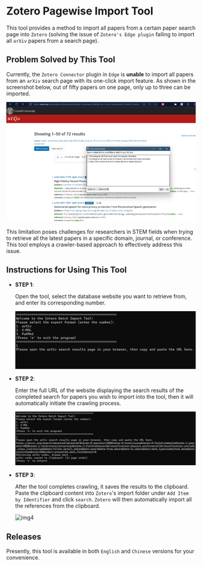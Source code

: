 # Zotero Pagewise Import Tool 
This tool provides a method to import all papers from a certain paper search page into `Zotero` (solving the issue of `Zotero's Edge plugin` failing to import all `arXiv` papers from a search page).

## Problem Solved by This Tool

Currently, the `Zotero Connector` plugin in `Edge` is **unable** to import all papers from an `arXiv` search page with its one-click import feature. As shown in the screenshot below, out of fifty papers on one page, only up to three can be imported. 

![img1](images/img1.png)

This limitation poses challenges for researchers in STEM fields when trying to retrieve all the latest papers in a specific domain, journal, or conference. This tool employs a crawler-based approach to effectively address this issue.

## Instructions for Using This Tool

- **STEP 1**:

  Open the tool, select the database website you want to retrieve from, and enter its corresponding number.

  ![img2](images\img2.png)

- **STEP 2**:

  Enter the full URL of the website displaying the search results of the completed search for papers you wish to import into the tool, then it will automatically initiate the crawling process.

  ![img3](images\img3.png)

- **STEP 3**:

  After the tool completes crawling, it saves the results to the clipboard. Paste the clipboard content into `Zotero`'s import folder under `Add Item by Identifier` and click `search`. `Zotero` will then automatically import all the references from the clipboard.

  ![img4](public\images\img4.png)

## Releases

Presently, this tool is available in both `English` and `Chinese` versions for your convenience.
